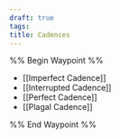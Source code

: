 ```yaml
---
draft: true
tags: 
title: Cadences
---
```

%% Begin Waypoint %%
- [[Imperfect Cadence]]
- [[Interrupted Cadence]]
- [[Perfect Cadence]]
- [[Plagal Cadence]]

%% End Waypoint %%